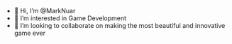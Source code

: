 - 👋 Hi, I’m @MarkNuar
- 👀 I’m interested in Game Development
- 💞️ I’m looking to collaborate on making the most beautiful and innovative game ever
<!---
MarkNuar/MarkNuar is a ✨ special ✨ repository because its `README.md` (this file) appears on your GitHub profile.
You can click the Preview link to take a look at your changes.
--->
